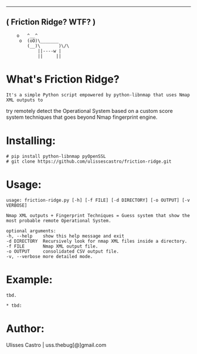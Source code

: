  ______________________
( Friction Ridge? WTF? )
 ----------------------
        o   ^__^
         o  (oO)\_______
            (__)\       )\/\
                ||----w |
                ||     ||

What's Friction Ridge?
===============

	It's a simple Python script empowered by python-libnmap that uses Nmap XML outputs to
  try remotely detect the Operational System based on a custom score system techniques
  that goes beyond Nmap fingerprint engine.


Installing:
===========

	# pip install python-libnmap pyOpenSSL
	# git clone https://github.com/ulissescastro/friction-ridge.git


Usage:
======

	usage: friction-ridge.py [-h] [-f FILE] [-d DIRECTORY] [-o OUTPUT] [-v VERBOSE]

	Nmap XML outputs + Fingerprint Techniques = Guess system that show the most probable remote Operational System.

	optional arguments:
  	-h, --help    show this help message and exit
  	-d DIRECTORY  Recursively look for nmap XML files inside a directory.
  	-f FILE       Nmap XML output file.
  	-o OUTPUT     consolidated CSV output file.
  	-v, --verbose more detailed mode.


Example:
========
	
	tbd.

	* tbd:
  

Author:
=======

  Ulisses Castro | uss.thebug[@]gmail.com

